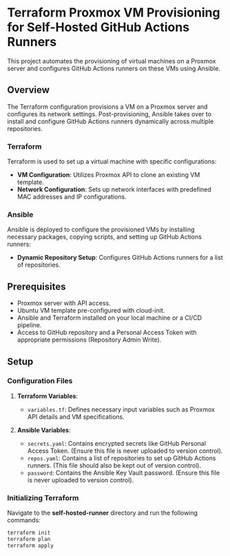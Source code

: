 # Terraform Proxmox VM Provisioning for Self-Hosted GitHub Actions Runners

This project automates the provisioning of virtual machines on a Proxmox server and configures GitHub Actions runners on these VMs using Ansible.

## Overview

The Terraform configuration provisions a VM on a Proxmox server and configures its network settings. Post-provisioning, Ansible takes over to install and configure GitHub Actions runners dynamically across multiple repositories.

### Terraform

Terraform is used to set up a virtual machine with specific configurations:

- **VM Configuration**: Utilizes Proxmox API to clone an existing VM template.
- **Network Configuration**: Sets up network interfaces with predefined MAC addresses and IP configurations.

### Ansible

Ansible is deployed to configure the provisioned VMs by installing necessary packages, copying scripts, and setting up GitHub Actions runners:

- **Dynamic Repository Setup**: Configures GitHub Actions runners for a list of repositories.

## Prerequisites

- Proxmox server with API access.
- Ubuntu VM template pre-configured with cloud-init.
- Ansible and Terraform installed on your local machine or a CI/CD pipeline.
- Access to GitHub repository and a Personal Access Token with appropriate permissions (Repository Admin Write).

## Setup

### Configuration Files

1. **Terraform Variables**:
   - `variables.tf`: Defines necessary input variables such as Proxmox API details and VM specifications.

2. **Ansible Variables**:
   - `secrets.yaml`: Contains encrypted secrets like GitHub Personal Access Token. (Ensure this file is never uploaded to version control).
   - `repos.yaml`: Contains a list of repositories to set up GitHub Actions runners. (This file should also be kept out of version control).
   - `password`: Contains the Ansible Key Vault password. (Ensure this file is never uploaded to version control).

### Initializing Terraform

Navigate to the **self-hosted-runner** directory and run the following commands:

```bash
terraform init
terraform plan
terraform apply

